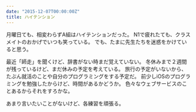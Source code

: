 ```yaml
---
date: "2015-12-07T00:00:00Z"
title: ハイテンション
---
```


月曜日ても、相変わらずA組はハイテンションだった。
N1で疲れたても、クラスメイトのおかげでいつも笑っている。
でも、たまに先生たちを迷惑をかけていると思う。

最近「師走」を聞くけど、辞書がない時まだ覚えていない。
冬休みまで２週間が残っているけど、まだ休みの予定を考えている。
旅行の予定がいないから、たぶん就活のことや自分のプログラミングをする予定だ。
前少しiOSのプログラミングを勉強したからけど、時間があるかどうか。
色々なウェブサービスのことあるからそれをすろかな。

あまり言いたいことがないけど、各練習を頑張る。

